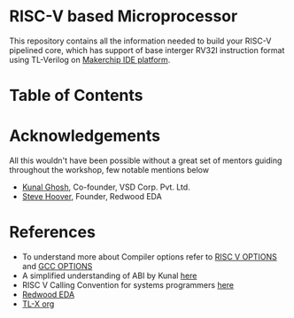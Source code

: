 # RISC-V based Microprocessor

This repository contains all the information needed to build your RISC-V pipelined core, which has support of base interger RV32I instruction format using TL-Verilog on [Makerchip IDE platform][9].

[9]:https://www.makerchip.com/
# Table of Contents

# Acknowledgements
All this wouldn't have been possible without a great set of mentors guiding throughout the workshop, few notable mentions below

* [Kunal Ghosh][1], Co-founder, VSD Corp. Pvt. Ltd.
* [Steve Hoover][2], Founder, Redwood EDA

[1]:https://github.com/kunalg123/ "Kunal Ghosh"
[2]:https://github.com/stevehoover/ "Steve Hoover"

# References

* To understand more about Compiler options refer to [RISC V OPTIONS][3] and [GCC OPTIONS][4]
* A simplified understanding of ABI by Kunal [here][5]
* RISC V Calling Convention for systems programmers [here][6]
* [Redwood EDA][7]
* [TL-X org][8]

[3]:https://www.sifive.com/blog/all-aboard-part-1-compiler-args
[4]:https://gcc.gnu.org/onlinedocs/gcc/Option-Index.html#Option-Index_op_letter-O
[5]:https://www.vlsisystemdesign.com/abi-get-this-one-right-risc-v-is-all-yours/
[6]:https://riscv.org/wp-content/uploads/2015/01/riscv-calling.pdf
[7]:https://www.redwoodeda.com/
[8]:https://tl-hdl.wixsite.com/tl-x
